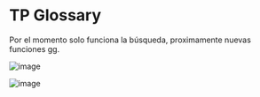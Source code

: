 # TP Glossary

Por el momento solo funciona la búsqueda, proximamente nuevas funciones gg.

![image](https://github.com/aolivera0/aolivera0.github.io/assets/112653145/400a1a37-0873-420f-8ba8-16120914305c)

![image](https://github.com/aolivera0/aolivera0.github.io/assets/112653145/4537321e-4010-4615-8f50-f7ee8638b228)
